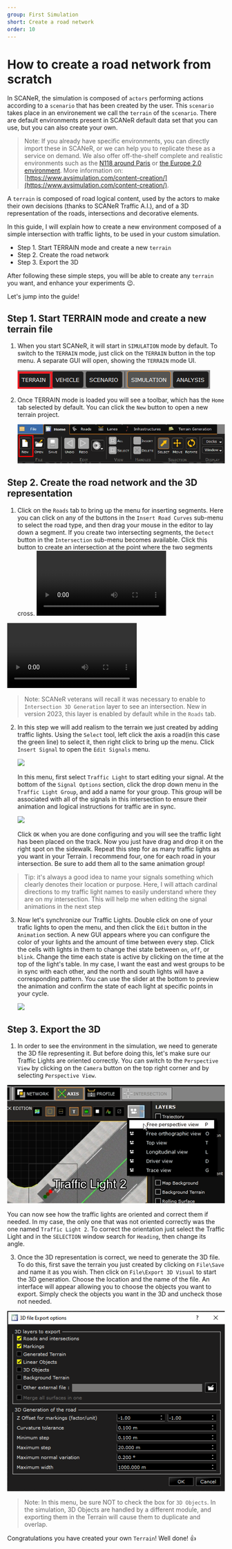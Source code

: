 ```yaml
---
group: First Simulation
short: Create a road network
order: 10
---
```


# How to create a road network from scratch

In SCANeR, the simulation is composed of `actors` performing actions according to a `scenario` that has been created by the user. This `scenario` takes place in an environement we call the `terrain` of the `scenario`. There are default environments present in SCANeR default data set that you can use, but you can also create your own.

> Note: If you already have specific environments, you can directly import these in SCANeR, or we can help you to replicate these as a service on demand. We also offer off-the-shelf complete and realistic environments such as the [N118 around Paris](https://www.avsimulation.com/a86-n118/) or [the Europe 2.0 environment](https://www.avsimulation.com/europe-2-0/). More information on: [https://www.avsimulation.com/content-creation/](https://www.avsimulation.com/content-creation/).

A `terrain` is composed of road logical content, used by the actors to make their own decisions (thanks to SCANeR Traffic A.I.), and of a 3D representation of the roads, intersections and decorative elements.

In this guide, I will explain how to create a new environment composed of a simple intersection with traffic lights, to be used in your custom simulation.

- Step 1. Start TERRAIN mode and create a new `terrain`
- Step 2. Create the road network
- Step 3. Export the 3D

After following these simple steps, you will be able to create any `terrain` you want, and enhance your experiments 😉.

Let's jump into the guide!

## Step 1. Start TERRAIN mode and create a new terrain file

1. When you start SCANeR, it will start in `SIMULATION` mode by default. To switch to the `TERRAIN` mode, just click on the `TERRAIN` button in the top menu. A separate GUI will open, showing the `TERRAIN` mode UI.
   
   ![SCANeR modes](./assets/mode_selection.png)
   
2. Once TERRAIN mode is loaded you will see a toolbar, which has the `Home` tab selected by default. You can click the `New` button to open a new terrain project.
   
   ![New terrain 1](./assets/new_terrain.png) 
   

## Step 2. Create the road network and the 3D representation
1. Click on the `Roads` tab to bring up the menu for inserting segments. Here you can click on any of the buttons in the `Insert Road Curves` sub-menu to select the road type, and then drag your mouse in the editor to lay down a segment. If you create two intersecting segments, the `Detect` button in the `Intersection` sub-menu becomes available. Click this button to create an intersection at the point where the two segments cross. 
<video src="https://user-images.githubusercontent.com/22998298/127977584-23603bda-3850-4720-bc1d-3eef40cb08a5.mp4" controls="controls" style="max-width: 730px;"></video> 

<video src="https://github.com/AVSimulation/SCANeR-Quick-Starts/blob/Published/Pages/HT_Create_a_simple_environment_from_scratch/assets/detect_intersection.mp4" controls="controls" style="max-width: 730px;"></video> 

   >Note: SCANeR veterans will recall it was necessary to enable to `Intersection 3D Generation` layer to see an intersection. New in version 2023, this layer is enabled by default while in the `Roads` tab.

2. In this step we will add realism to the terrain we just created by adding traffic lights. Using the `Select` tool, left click the axis a road(in this case the green line) to select it, then right click to bring up the menu. Click `Insert Signal` to open the `Edit Signals` menu.

   <img src="https://github.com/AVSimulation/SCANeR-Quick-Starts/blob/Published/Pages/HT_Create_a_simple_environment_from_scratch/assets/insert_signal.png" width="70%"/>
   
   In this menu, first select `Traffic Light` to start editing your signal. At the bottom of the `Signal Options` section, click the drop down menu in the `Traffic Light Group`, and add a name for your group. This group will be associated with all of the signals in this intersection to ensure their animation and logical instructions for traffic are in sync.

   <img src="https://github.com/AVSimulation/SCANeR-Quick-Starts/blob/Published/Pages/HT_Create_a_simple_environment_from_scratch/assets/edit_signals.png?" width="70%"/>
 
   Click `OK` when you are done configuring and you will see the traffic light has been placed on the track. Now you just have drag and drop it on the right spot on the sidewalk. Repeat this step for as many traffic lights as you want in your Terrain. I recommend four, one for each road in your intersection. Be sure to add them all to the same animation group!
<!-- <video src="https://user-images.githubusercontent.com/22998298/127977612-ba466420-2367-4e43-b754-901f318521f5.mp4" controls="controls" style="max-width: 730px;"></video> -->
   >Tip: it's always a good idea to name your signals something which clearly denotes their location or purpose. Here, I will attach cardinal directions to my traffic light names to easily understand where they are on my intersection. This will help me when editing the signal animations in the next step

3. Now let's synchronize our Traffic Lights. Double click on one of your trafic lights to open the menu, and then click the `Edit` button in the `Animation` section. A new GUI appears where you can configure the color of your lights and the amount of time between every step. Click the cells with lights in them to change thei state between `on`, `off`, or `blink`. Change the time each state is active by clicking on the time at the top of the light's table. In my case, I want the east and west groups to be in sync with each other, and the north and south lights will have a corresponding pattern. You can use the slider at the bottom to preview the animation and confirm the state of each light at specific points in your cycle.

   <img src="https://github.com/AVSimulation/SCANeR-Quick-Starts/blob/Published/Pages/HT_Create_a_simple_environment_from_scratch/assets/light_group.png" width="70%"/>

<!-- <video src="https://user-images.githubusercontent.com/22998298/127977645-df7f1664-7ed8-40ae-a5db-6cab2a4a9e0f.mp4" controls="controls" style="max-width: 730px;"></video> -->

## Step 3. Export the 3D

1. In order to see the environment in the simulation, we need to generate the 3D file representing it. But before doing this, let's make sure our Traffic Lights are oriented correctly. You can switch to the `Perspective View` by clicking on the `Camera` button on the top right corner and by selecting `Perspective View`.

![Perspective View](./assets/Perspective_View.png)

   You can now see how the traffic lights are oriented and correct them if needed. In my case, the only one that was not oriented correctly was the one named `Traffic Light 2`. To correct the orientation just select the Traffic Light and in the `SELECTION` window search for `Heading`, then change its angle. 

<!-- <video src="https://user-images.githubusercontent.com/22998298/127978181-6b1fe79d-f04c-4110-99da-50fae408c954.mp4" controls="controls" style="max-width: 730px;"></video> -->

3. Once the 3D representation is correct, we need to generate the 3D file. To do this, first save the terrain you just created by clicking on `File\Save` and name it as you wish. Then click on `File\Export 3D Visual` to start the 3D generation. Choose the location and the name of the file. An interface will appear allowing you to choose the objects you want to export. Simply check the objects you want in the 3D and uncheck those not needed.

![Export Parameters](./assets/Export_Parameters.png)

> Note: In this menu, be sure NOT to check the box for `3D Objects`. In the simulation, 3D Objects are handled by a different module, and exporting them in the Terrain will cause them to duplicate and overlap.

Congratulations you have created your own `Terrain`! Well done! 👍
